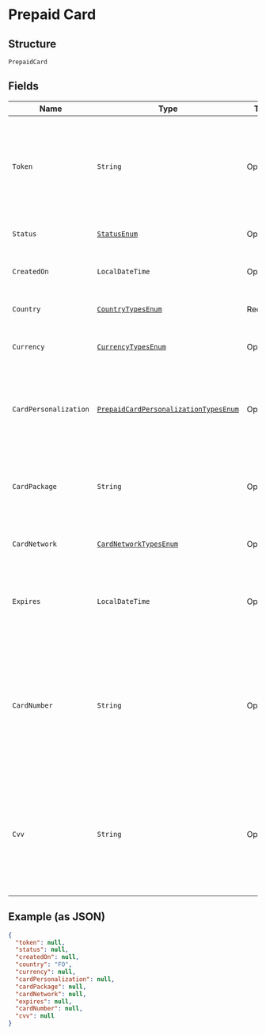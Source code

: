 
# Prepaid Card

## Structure

`PrepaidCard`

## Fields

| Name | Type | Tags | Description | Getter | Setter |
|  --- | --- | --- | --- | --- | --- |
| `Token` | `String` | Optional | Token representing the resource, prefixed with <i>user-</i>, <i>dest-</i>, <i>xfer-</i>, <i>acct-</i>, <i>pmnt-</i>, or <i>docu-</i>. | String getToken() | setToken(String token) |
| `Status` | [`StatusEnum`](../../doc/models/status-enum.md) | Optional | Current status of the prepaid card | StatusEnum getStatus() | setStatus(StatusEnum status) |
| `CreatedOn` | `LocalDateTime` | Optional | Time at which the object was created. | LocalDateTime getCreatedOn() | setCreatedOn(LocalDateTime createdOn) |
| `Country` | [`CountryTypesEnum`](../../doc/models/country-types-enum.md) | Required | Two-digit country code types | CountryTypesEnum getCountry() | setCountry(CountryTypesEnum country) |
| `Currency` | [`CurrencyTypesEnum`](../../doc/models/currency-types-enum.md) | Optional | Currency code type for the object | CurrencyTypesEnum getCurrency() | setCurrency(CurrencyTypesEnum currency) |
| `CardPersonalization` | [`PrepaidCardPersonalizationTypesEnum`](../../doc/models/prepaid-card-personalization-types-enum.md) | Optional | Specifies a card is <i>Personalized</i> or <i>Non-personalized</i> (i.e., issued to Preferred Customer) | PrepaidCardPersonalizationTypesEnum getCardPersonalization() | setCardPersonalization(PrepaidCardPersonalizationTypesEnum cardPersonalization) |
| `CardPackage` | `String` | Optional | Package for the card being displayed (<i>Virtual<,i>) or <i>Produced (physical)</i> | String getCardPackage() | setCardPackage(String cardPackage) |
| `CardNetwork` | [`CardNetworkTypesEnum`](../../doc/models/card-network-types-enum.md) | Optional | Major credit card network types | CardNetworkTypesEnum getCardNetwork() | setCardNetwork(CardNetworkTypesEnum cardNetwork) |
| `Expires` | `LocalDateTime` | Optional | Quote expiration, ISO-8601 format, UTC by default unless overridden. | LocalDateTime getExpires() | setExpires(LocalDateTime expires) |
| `CardNumber` | `String` | Optional | Masked card number with only the first 6 and last 4 digits visible<br>**Constraints**: *Minimum Length*: `19`, *Maximum Length*: `19`, *Pattern*: `^\d{4} \d{2}\*{2} \*{4} \d{4}$` | String getCardNumber() | setCardNumber(String cardNumber) |
| `Cvv` | `String` | Optional | Card Verification Value (CVV) on the credit card or debit card. (3-digit number on VISA®, MasterCard® branded credit and debit cards) | String getCvv() | setCvv(String cvv) |

## Example (as JSON)

```json
{
  "token": null,
  "status": null,
  "createdOn": null,
  "country": "FO",
  "currency": null,
  "cardPersonalization": null,
  "cardPackage": null,
  "cardNetwork": null,
  "expires": null,
  "cardNumber": null,
  "cvv": null
}
```

